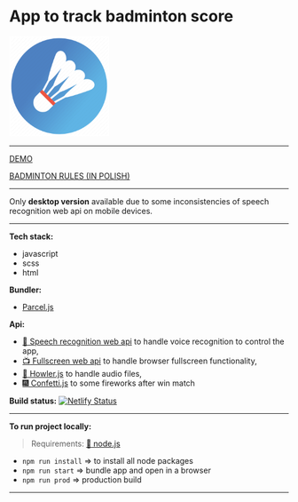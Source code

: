 # App to track badminton score
![](https://github.com/rzubrycki/badminton-score/blob/master/src/images/favicons/apple-touch-icon.png)
___

[DEMO](https://inspiring-payne-3540e7.netlify.com/)

[BADMINTON RULES (IN POLISH)](https://www.badmin.pl/zasady-gry-w-badmintona-i-56.html)
___

Only **desktop version** available due to some inconsistencies of speech recognition web api on mobile devices.
___
**Tech stack:**
- javascript
- scss
- html

**Bundler:**
- [Parcel.js](https://parceljs.org/)

**Api:**
- [:loudspeaker: Speech recognition web api](https://developer.mozilla.org/en-US/docs/Web/API/Web_Speech_API/Using_the_Web_Speech_API) to handle voice recognition to control the app,
- [:tv: Fullscreen web api](https://developer.mozilla.org/en-US/docs/Web/API/Fullscreen_API) to handle browser fullscreen functionality,
- [:microphone: Howler.js](https://howlerjs.com/) to handle audio files,
- [:fireworks: Confetti.js](https://github.com/Agezao/confetti-js#readme) to some fireworks after win match


**Build status:** [![Netlify Status](https://api.netlify.com/api/v1/badges/946b7912-1a06-4684-b7d6-3e3a93ad899c/deploy-status)](https://app.netlify.com/sites/inspiring-payne-3540e7/deploys)
___

**To run project locally:**
> Requirements: [:rotating_light: node.js](https://nodejs.org/en/)

- `npm run install` => to install all node packages
- `npm run start` => bundle app and open in a browser
- `npm run prod` => production build
___
